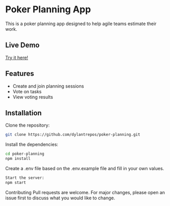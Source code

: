 # Poker Planning App

This is a poker planning app designed to help agile teams estimate their work.

## Live Demo

[Try it here!](https://texas-holdem-planning.netlify.app/)

## Features

- Create and join planning sessions
- Vote on tasks
- View voting results

## Installation

Clone the repository:

```bash
git clone https://github.com/dylantrepos/poker-planning.git
```

Install the dependencies:

```bash
cd poker-planning
npm install
```

Create a .env file based on the .env.example file and fill in your own values.

```bash
Start the server:
npm start
```

Contributing
Pull requests are welcome. For major changes, please open an issue first to discuss what you would like to change.
